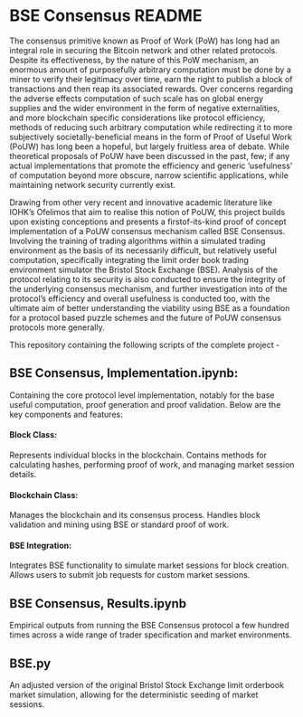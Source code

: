 # BSE Consensus README


The consensus primitive known as Proof of Work (PoW) has long had an integral role in securing
the Bitcoin network and other related protocols. Despite its effectiveness, by the nature of this PoW
mechanism, an enormous amount of purposefully arbitrary computation must be done by a miner to verify
their legitimacy over time, earn the right to publish a block of transactions and then reap its associated
rewards. Over concerns regarding the adverse effects computation of such scale has on global energy
supplies and the wider environment in the form of negative externalities, and more blockchain specific
considerations like protocol efficiency, methods of reducing such arbitrary computation while redirecting it
to more subjectively societally-beneficial means in the form of Proof of Useful Work (PoUW) has long been
a hopeful, but largely fruitless area of debate. While theoretical proposals of PoUW have been discussed
in the past, few; if any actual implementations that promote the efficiency and generic ’usefulness’ of
computation beyond more obscure, narrow scientific applications, while maintaining network security
currently exist.


Drawing from other very recent and innovative academic literature like IOHK’s Ofelimos
that aim to realise this notion of PoUW, this project builds upon existing conceptions and presents a firstof-its-kind proof of concept implementation of a PoUW consensus mechanism called BSE Consensus.
Involving the training of trading algorithms within a simulated trading environment as the basis of its
necessarily difficult, but relatively useful computation, specifically integrating the limit order book trading
environment simulator the Bristol Stock Exchange (BSE). Analysis of the protocol relating to its security
is also conducted to ensure the integrity of the underlying consensus mechanism, and further investigation
into of the protocol’s efficiency and overall usefulness is conducted too, with the ultimate aim of better
understanding the viability using BSE as a foundation for a protocol based puzzle schemes and the future
of PoUW consensus protocols more generally.




This repository containing the following scripts of the complete project - 


## **BSE Consensus, Implementation.ipynb**:
Containing the core protocol level implementation, notably for the base useful computation, proof generation and proof validation.
Below are the key components and features:

#### **Block Class:** 

Represents individual blocks in the blockchain.
Contains methods for calculating hashes, performing proof of work, and managing market session details.


#### **Blockchain Class**:

Manages the blockchain and its consensus process.
Handles block validation and mining using BSE or standard proof of work.

#### **BSE Integration**:

Integrates BSE functionality to simulate market sessions for block creation.
Allows users to submit job requests for custom market sessions.

 ## **BSE Consensus, Results.ipynb** 
 
 Empirical outputs from running the BSE Consensus protocol a few hundred times across a wide range of trader specification and market environments. 
 
 ## **BSE.py** 
 
 An adjusted version of the original Bristol Stock Exchange limit orderbook market simulation, allowing for the deterministic seeding of market sessions.
